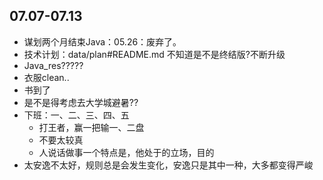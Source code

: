 ##  07.07-07.13

-   谋划两个月结束Java：05.26：废弃了。
-   技术计划：data/plan#README.md 不知道是不是终结版?不断升级
-   Java_res?????
-   衣服clean..
-   书到了
-   是不是得考虑去大学城避暑??
-   下班：一、二、三、四、五
    -   打王者，赢一把输一、二盘
    -   不要太较真
    -   人说话做事一个特点是，他处于的立场，目的
-   太安逸不太好，规则总是会发生变化，安逸只是其中一种，大多都变得严峻
